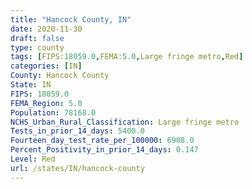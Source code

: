 ```yaml
---
title: "Hancock County, IN"
date: 2020-11-30
draft: false
type: county
tags: [FIPS:18059.0,FEMA:5.0,Large fringe metro,Red]
categories: [IN]
County: Hancock County
State: IN
FIPS: 18059.0
FEMA_Region: 5.0
Population: 78168.0
NCHS_Urban_Rural_Classification: Large fringe metro
Tests_in_prior_14_days: 5400.0
Fourteen_day_test_rate_per_100000: 6908.0
Percent_Positivity_in_prior_14_days: 0.147
Level: Red
url: /states/IN/hancock-county
---
```



